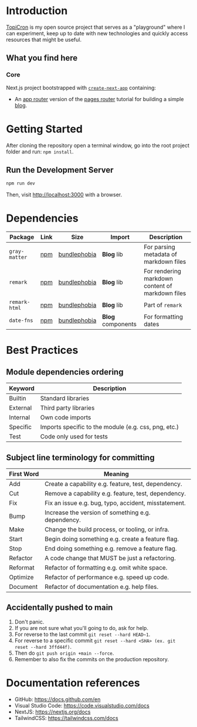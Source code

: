 # Introduction

[TopiCron](https://topicron.com/) is my open source project that serves as a "playground" where I can experiment, keep up to date with new technologies and quickly access resources that might be useful.

## What you find here

### Core

Next.js project bootstrapped with [`create-next-app`](https://github.com/vercel/next.js/tree/canary/packages/create-next-app) containing:

- An [app router](https://nextjs.org/learn) version of the [pages router](https://nextjs.org/learn-pages-router) tutorial for building a simple [blog](https://github.com/vercel/next-learn/tree/main/basics/demo).

# Getting Started

After cloning the repository open a terminal window, go into the root project folder and run: `npm install`.

## Run the Development Server

```bash
npm run dev
```

Then, visit [http://localhost:3000](http://localhost:3000) with a browser.

# Dependencies

| Package | Link | Size | Import | Description |
| - | - | - | - | - |
| `gray-matter` | [npm](https://www.npmjs.com/package/gray-matter) | [bundlephobia](https://bundlephobia.com/package/gray-matter) | **Blog** lib | For parsing metadata of markdown files |
| `remark` | [npm](https://www.npmjs.com/package/remark) | [bundlephobia](https://bundlephobia.com/package/remark) | **Blog** lib | For rendering markdown content of markdown files |
| `remark-html` | [npm](https://www.npmjs.com/package/remark-html) | [bundlephobia](https://bundlephobia.com/package/remark-html) | **Blog** lib | Part of `remark` |
| `date-fns` | [npm](https://www.npmjs.com/package/date-fns) | [bundlephobia](https://bundlephobia.com/package/date-fns) | **Blog** components | For formatting dates |

# Best Practices

## Module dependencies ordering

| Keyword  | Description                                            |
| -------- | ------------------------------------------------------ |
| Builtin  | Standard libraries                                     |
| External | Third party libraries                                  |
| Internal | Own code imports                                       |
| Specific | Imports specific to the module (e.g. css, png, etc.)   |
| Test     | Code only used for tests                               |

## Subject line terminology for committing

| First Word | Meaning                                              |
| ---------- | ---------------------------------------------------- |
| Add        | Create a capability e.g. feature, test, dependency.  |
| Cut        | Remove a capability e.g. feature, test, dependency.  |
| Fix        | Fix an issue e.g. bug, typo, accident, misstatement. |
| Bump       | Increase the version of something e.g. dependency.   |
| Make       | Change the build process, or tooling, or infra.      |
| Start      | Begin doing something e.g. create a feature flag.    |
| Stop       | End doing something e.g. remove a feature flag.      |
| Refactor   | A code change that MUST be just a refactoring.       |
| Reformat   | Refactor of formatting e.g. omit white space.        |
| Optimize   | Refactor of performance e.g. speed up code.          |
| Document   | Refactor of documentation e.g. help files.           |

## Accidentally pushed to main

1. Don't panic.
2. If you are not sure what you'll going to do, ask for help.
3. For reverse to the last commit `git reset --hard HEAD~1`.
4. For reverse to a specific commit `git reset --hard <SHA> (ex. git reset --hard 3ffd44f)`.
5. Then do `git push origin +main --force`.
6. Remember to also fix the commits on the production repository.

# Documentation references

- GitHub: https://docs.github.com/en
- Visual Studio Code: https://code.visualstudio.com/docs
- NextJS: https://nextjs.org/docs
- TailwindCSS: https://tailwindcss.com/docs
